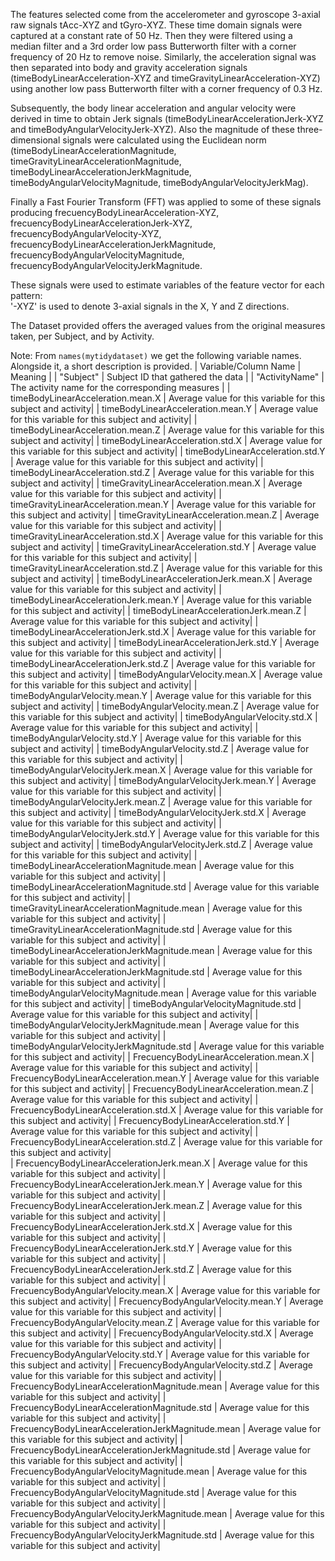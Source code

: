 The features selected come from the accelerometer and gyroscope 3-axial raw signals tAcc-XYZ and tGyro-XYZ. These time domain signals were captured at a constant rate of 50 Hz. Then they were filtered using a median filter and a 3rd order low pass Butterworth filter with a corner frequency of 20 Hz to remove noise. Similarly, the acceleration signal was then separated into body and gravity acceleration signals (timeBodyLinearAcceleration-XYZ and timeGravityLinearAcceleration-XYZ) using another low pass Butterworth filter with a corner frequency of 0.3 Hz. 

Subsequently, the body linear acceleration and angular velocity were derived in time to obtain Jerk signals (timeBodyLinearAccelerationJerk-XYZ and timeBodyAngularVelocityJerk-XYZ). Also the magnitude of these three-dimensional signals were calculated using the Euclidean norm (timeBodyLinearAccelerationMagnitude, timeGravityLinearAccelerationMagnitude, timeBodyLinearAccelerationJerkMagnitude, timeBodyAngularVelocityMagnitude, timeBodyAngularVelocityJerkMag). 

Finally a Fast Fourier Transform (FFT) was applied to some of these signals producing frecuencyBodyLinearAcceleration-XYZ, frecuencyBodyLinearAccelerationJerk-XYZ, frecuencyBodyAngularVelocity-XYZ, frecuencyBodyLinearAccelerationJerkMagnitude, frecuencyBodyAngularVelocityMagnitude, frecuencyBodyAngularVelocityJerkMagnitude.

These signals were used to estimate variables of the feature vector for each pattern:  
'-XYZ' is used to denote 3-axial signals in the X, Y and Z directions.

The Dataset provided offers the averaged values from the original measures taken,
per Subject, and by Activity.

Note: From `names(mytidydataset)` we get the following variable names.
Alongside it, a short description is provided.
| Variable/Column Name | Meaning |
| "Subject" | Subject ID that gathered the data |
| "ActivityName" | The activity name for the corresponding measures |
| timeBodyLinearAcceleration.mean.X | Average value for this variable for this subject and activity|
| timeBodyLinearAcceleration.mean.Y | Average value for this variable for this subject and activity|
| timeBodyLinearAcceleration.mean.Z | Average value for this variable for this subject and activity|
| timeBodyLinearAcceleration.std.X | Average value for this variable for this subject and activity|
| timeBodyLinearAcceleration.std.Y | Average value for this variable for this subject and activity|
| timeBodyLinearAcceleration.std.Z | Average value for this variable for this subject and activity|
| timeGravityLinearAcceleration.mean.X | Average value for this variable for this subject and activity|
| timeGravityLinearAcceleration.mean.Y | Average value for this variable for this subject and activity|
| timeGravityLinearAcceleration.mean.Z | Average value for this variable for this subject and activity|
| timeGravityLinearAcceleration.std.X | Average value for this variable for this subject and activity|
| timeGravityLinearAcceleration.std.Y | Average value for this variable for this subject and activity|
| timeGravityLinearAcceleration.std.Z | Average value for this variable for this subject and activity|
| timeBodyLinearAccelerationJerk.mean.X | Average value for this variable for this subject and activity|
| timeBodyLinearAccelerationJerk.mean.Y | Average value for this variable for this subject and activity|
| timeBodyLinearAccelerationJerk.mean.Z | Average value for this variable for this subject and activity|
| timeBodyLinearAccelerationJerk.std.X | Average value for this variable for this subject and activity|
| timeBodyLinearAccelerationJerk.std.Y | Average value for this variable for this subject and activity|
| timeBodyLinearAccelerationJerk.std.Z | Average value for this variable for this subject and activity|
| timeBodyAngularVelocity.mean.X | Average value for this variable for this subject and activity|
| timeBodyAngularVelocity.mean.Y | Average value for this variable for this subject and activity|
| timeBodyAngularVelocity.mean.Z | Average value for this variable for this subject and activity|
| timeBodyAngularVelocity.std.X | Average value for this variable for this subject and activity|
| timeBodyAngularVelocity.std.Y | Average value for this variable for this subject and activity|
| timeBodyAngularVelocity.std.Z | Average value for this variable for this subject and activity|
| timeBodyAngularVelocityJerk.mean.X | Average value for this variable for this subject and activity|
| timeBodyAngularVelocityJerk.mean.Y | Average value for this variable for this subject and activity|
| timeBodyAngularVelocityJerk.mean.Z | Average value for this variable for this subject and activity|
| timeBodyAngularVelocityJerk.std.X | Average value for this variable for this subject and activity|
| timeBodyAngularVelocityJerk.std.Y | Average value for this variable for this subject and activity|
| timeBodyAngularVelocityJerk.std.Z | Average value for this variable for this subject and activity|
| timeBodyLinearAccelerationMagnitude.mean | Average value for this variable for this subject and activity|
| timeBodyLinearAccelerationMagnitude.std | Average value for this variable for this subject and activity|
| timeGravityLinearAccelerationMagnitude.mean | Average value for this variable for this subject and activity|
| timeGravityLinearAccelerationMagnitude.std | Average value for this variable for this subject and activity|
| timeBodyLinearAccelerationJerkMagnitude.mean | Average value for this variable for this subject and activity|
| timeBodyLinearAccelerationJerkMagnitude.std | Average value for this variable for this subject and activity|
| timeBodyAngularVelocityMagnitude.mean | Average value for this variable for this subject and activity|
| timeBodyAngularVelocityMagnitude.std | Average value for this variable for this subject and activity|
| timeBodyAngularVelocityJerkMagnitude.mean | Average value for this variable for this subject and activity|
| timeBodyAngularVelocityJerkMagnitude.std | Average value for this variable for this subject and activity|
| FrecuencyBodyLinearAcceleration.mean.X | Average value for this variable for this subject and activity|
| FrecuencyBodyLinearAcceleration.mean.Y | Average value for this variable for this subject and activity|
| FrecuencyBodyLinearAcceleration.mean.Z | Average value for this variable for this subject and activity|
| FrecuencyBodyLinearAcceleration.std.X | Average value for this variable for this subject and activity|
| FrecuencyBodyLinearAcceleration.std.Y | Average value for this variable for this subject and activity|
| FrecuencyBodyLinearAcceleration.std.Z | Average value for this variable for this subject and activity|   
| FrecuencyBodyLinearAccelerationJerk.mean.X | Average value for this variable for this subject and activity|
| FrecuencyBodyLinearAccelerationJerk.mean.Y | Average value for this variable for this subject and activity|
| FrecuencyBodyLinearAccelerationJerk.mean.Z | Average value for this variable for this subject and activity|
| FrecuencyBodyLinearAccelerationJerk.std.X | Average value for this variable for this subject and activity|
| FrecuencyBodyLinearAccelerationJerk.std.Y | Average value for this variable for this subject and activity|
| FrecuencyBodyLinearAccelerationJerk.std.Z | Average value for this variable for this subject and activity|
| FrecuencyBodyAngularVelocity.mean.X | Average value for this variable for this subject and activity|
| FrecuencyBodyAngularVelocity.mean.Y | Average value for this variable for this subject and activity|
| FrecuencyBodyAngularVelocity.mean.Z | Average value for this variable for this subject and activity|
| FrecuencyBodyAngularVelocity.std.X | Average value for this variable for this subject and activity|
| FrecuencyBodyAngularVelocity.std.Y | Average value for this variable for this subject and activity|
| FrecuencyBodyAngularVelocity.std.Z | Average value for this variable for this subject and activity|
| FrecuencyBodyLinearAccelerationMagnitude.mean | Average value for this variable for this subject and activity|
| FrecuencyBodyLinearAccelerationMagnitude.std | Average value for this variable for this subject and activity|
| FrecuencyBodyLinearAccelerationJerkMagnitude.mean | Average value for this variable for this subject and activity|
| FrecuencyBodyLinearAccelerationJerkMagnitude.std | Average value for this variable for this subject and activity|
| FrecuencyBodyAngularVelocityMagnitude.mean | Average value for this variable for this subject and activity|
| FrecuencyBodyAngularVelocityMagnitude.std | Average value for this variable for this subject and activity|
| FrecuencyBodyAngularVelocityJerkMagnitude.mean | Average value for this variable for this subject and activity|
| FrecuencyBodyAngularVelocityJerkMagnitude.std | Average value for this variable for this subject and activity|